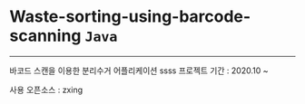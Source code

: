 # Waste-sorting-using-barcode-scanning ```Java```
---
바코드 스캔을 이용한 분리수거 어플리케이션
ssss
프로젝트 기간 : 2020.10 ~

사용 오픈소스 : zxing

